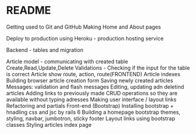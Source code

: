 # README

Getting used to Git and GitHub
Making Home and About pages

Deploy to production using Heroku - production hosting service

Backend - tables and migration

Article model - communicating with created table
Create,Read,Update,Delete
Validations - Checking if the input for the table is correct
Article show route, action, route(FRONTEND)
Article indexes
Building browser article creation form
Saving newly created articles
Messages: validation and flash messages
Editing, updating adn deletind articles
Adding links to previously made CRUD operations so they are available without typing adresses
Making user interface / layout links
Refactoring and partials
Front-end (Bootstrap)
Installing bootstrap + hnadling css and jsc by rails 6
Building a homepage bootstrap themes, styling, navbar, jumbotron, sticky footer
Layout links using bootstrap classes
Styling articles index page